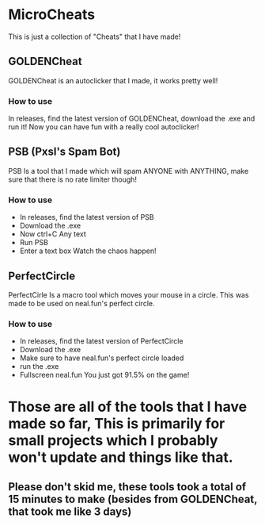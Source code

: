 # MicroCheats
This is just a collection of "Cheats" that I have made!

## GOLDENCheat
GOLDENCheat is an autoclicker that I made, it works pretty well!

### How to use

In releases, find the latest version of GOLDENCheat, download the .exe and run it! Now you can have fun with a really cool autoclicker!

## PSB (Pxsl's Spam Bot)
PSB Is a tool that I made which will spam ANYONE with ANYTHING, make sure that there is no rate limiter though!

### How to use
- In releases, find the latest version of PSB
- Download the .exe
- Now ctrl+C Any text
- Run PSB
- Enter a text box
Watch the chaos happen!

## PerfectCircle
PerfectCirle Is a macro tool which moves your mouse in a circle. This was made to be used on neal.fun's perfect circle.

### How to use
- In releases, find the latest version of PerfectCircle
- Download the .exe
- Make sure to have neal.fun's perfect circle loaded
- run the .exe
- Fullscreen neal.fun
You just got 91.5% on the game!

# Those are all of the tools that I have made so far, This is primarily for small projects which I probably won't update and things like that.

## Please don't skid me, these tools took a total of 15 minutes to make (besides from GOLDENCheat, that took me like 3 days)
